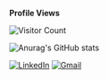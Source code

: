 **Profile Views**

![Visitor Count](https://profile-counter.glitch.me/{ilkinmammadzada220}/count.svg)

![Anurag's GitHub stats](https://github-readme-stats.vercel.app/api?username=ilkinmammadzada220&show_icons=true&theme=white)

[<img alt="LinkedIn" src="https://img.shields.io/badge/linkedin%20-%230077B5.svg?&style=for-the-badge&logo=linkedin&logoColor=white"/>](https://www.linkedin.com/in/ilkin-mammadzada-72a926145/) [<img alt="Gmail" src="https://img.shields.io/badge/@MELİHBDR.1995@GMAİL.COM-D14836?style=for-the-badge&logo=gmail&logoColor=white" />](milkin9798@gmail.com)

